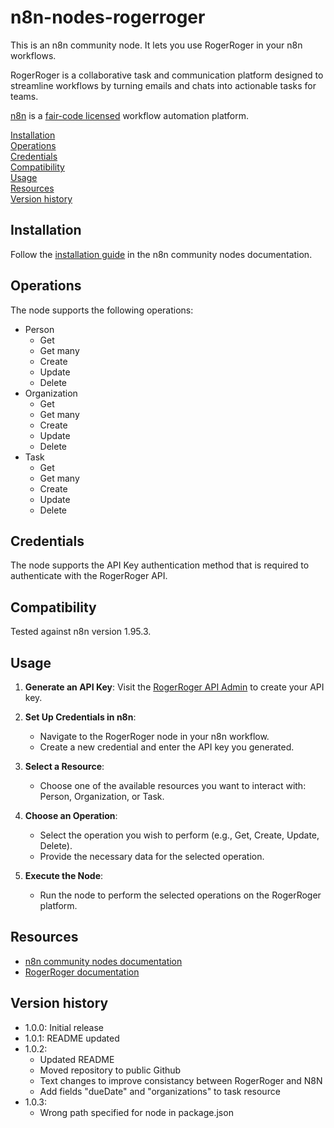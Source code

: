 # n8n-nodes-rogerroger

This is an n8n community node. It lets you use RogerRoger in your n8n workflows.

RogerRoger is a collaborative task and communication platform designed to streamline workflows by turning emails and chats into actionable tasks for teams.

[n8n](https://n8n.io/) is a [fair-code licensed](https://docs.n8n.io/reference/license/) workflow automation platform.

[Installation](#installation)  
[Operations](#operations)  
[Credentials](#credentials)  
[Compatibility](#compatibility)  
[Usage](#usage)  
[Resources](#resources)  
[Version history](#version-history)  

## Installation

Follow the [installation guide](https://docs.n8n.io/integrations/community-nodes/installation/) in the n8n community nodes documentation.

## Operations

The node supports the following operations:

- Person
  - Get
  - Get many
  - Create
  - Update
  - Delete
- Organization
  - Get
  - Get many
  - Create
  - Update
  - Delete
- Task
  - Get
  - Get many
  - Create
  - Update
  - Delete

## Credentials

The node supports the API Key authentication method that is required to authenticate with the RogerRoger API.

## Compatibility

Tested against n8n version 1.95.3.

## Usage

1. **Generate an API Key**: Visit the [RogerRoger API Admin](https://app.rogerroger.io/admin/api) to create your API key.

2. **Set Up Credentials in n8n**:
   - Navigate to the RogerRoger node in your n8n workflow.
   - Create a new credential and enter the API key you generated.

3. **Select a Resource**:
   - Choose one of the available resources you want to interact with: Person, Organization, or Task.

4. **Choose an Operation**:
   - Select the operation you wish to perform (e.g., Get, Create, Update, Delete).
   - Provide the necessary data for the selected operation.

5. **Execute the Node**:
   - Run the node to perform the selected operations on the RogerRoger platform.

## Resources

* [n8n community nodes documentation](https://docs.n8n.io/integrations/community-nodes/)
* [RogerRoger documentation](https://developer.rogerroger.io)

## Version history

- 1.0.0: Initial release
- 1.0.1: README updated
- 1.0.2:
	- Updated README
	- Moved repository to public Github
	- Text changes to improve consistancy between RogerRoger and N8N
	- Add fields "dueDate" and "organizations" to task resource
- 1.0.3:
	- Wrong path specified for node in package.json